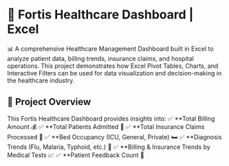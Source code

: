 # 🏥 Fortis Healthcare Dashboard | Excel
📊 A comprehensive Healthcare Management Dashboard built in Excel to analyze patient data, billing trends, insurance claims, and hospital operations. This project demonstrates how Excel Pivot Tables, Charts, and Interactive Filters can be used for data visualization and decision-making in the healthcare industry.

## 📌 Project Overview
This Fortis Healthcare Dashboard provides insights into:
✅ **Total Billing Amount 💰
✅ **Total Patients Admitted 🏥
✅ **Total Insurance Claims Processed 🏦
✅ **Bed Occupancy (ICU, General, Private) 🛏
✅ **Diagnosis Trends (Flu, Malaria, Typhoid, etc.) 🦠
✅ **Billing & Insurance Trends by Medical Tests 📈
✅ **Patient Feedback Count 📝
